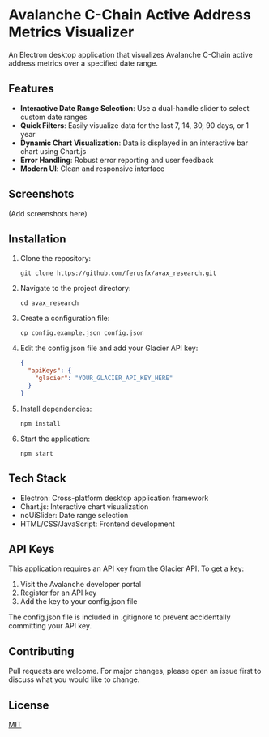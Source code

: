 # Avalanche C-Chain Active Address Metrics Visualizer

An Electron desktop application that visualizes Avalanche C-Chain active address metrics over a specified date range.

## Features

- **Interactive Date Range Selection**: Use a dual-handle slider to select custom date ranges
- **Quick Filters**: Easily visualize data for the last 7, 14, 30, 90 days, or 1 year
- **Dynamic Chart Visualization**: Data is displayed in an interactive bar chart using Chart.js
- **Error Handling**: Robust error reporting and user feedback
- **Modern UI**: Clean and responsive interface

## Screenshots

(Add screenshots here)

## Installation

1. Clone the repository:
   ```
   git clone https://github.com/ferusfx/avax_research.git
   ```

2. Navigate to the project directory:
   ```
   cd avax_research
   ```

3. Create a configuration file:
   ```
   cp config.example.json config.json
   ```

4. Edit the config.json file and add your Glacier API key:
   ```json
   {
     "apiKeys": {
       "glacier": "YOUR_GLACIER_API_KEY_HERE"
     }
   }
   ```

5. Install dependencies:
   ```
   npm install
   ```

6. Start the application:
   ```
   npm start
   ```

## Tech Stack

- Electron: Cross-platform desktop application framework
- Chart.js: Interactive chart visualization
- noUiSlider: Date range selection
- HTML/CSS/JavaScript: Frontend development

## API Keys

This application requires an API key from the Glacier API. To get a key:

1. Visit the Avalanche developer portal
2. Register for an API key
3. Add the key to your config.json file

The config.json file is included in .gitignore to prevent accidentally committing your API key.

## Contributing

Pull requests are welcome. For major changes, please open an issue first to discuss what you would like to change.

## License

[MIT](https://choosealicense.com/licenses/mit/)
